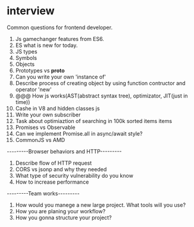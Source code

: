 # interview
Common questions for frontend developer.
1) Js gamechanger features from ES6.
2) ES what is new for today.
3) JS types
4) Symbols
5) Objects
6) Prototypes vs __proto__
7) Can you write your own 'instance of'
8) Describe process of creating object by using function contructor and operator 'new'
9) @@@ How js works(AST(abstract syntax tree), optimizator, JIT(just in time))
10) Cashe in V8 and hidden classes js
11) Write your own subscriber
12) Task about optimiaztion of searching in 100k sorted items items
13) Promises vs Observable
14) Can we implement Promise.all in async/await style?
15) CommonJS vs AMD

---------Browser behaviors and HTTP---------
1) Describe flow of HTTP request
2) CORS vs jsonp and why they needed
3) What type of security vulnerability do you know
4) How to increase performance

---------Team works---------
1) How would you manege a new large project. What tools will you use?
2) How you are planing your workflow?
3) How you gonna structure your project?
